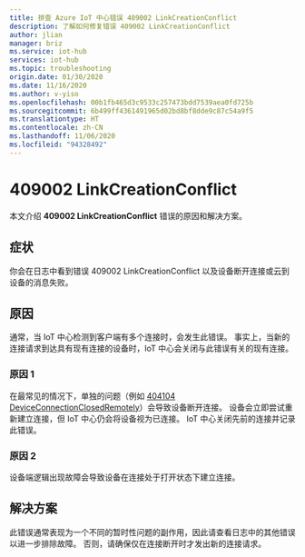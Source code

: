 ```yaml
---
title: 排查 Azure IoT 中心错误 409002 LinkCreationConflict
description: 了解如何修复错误 409002 LinkCreationConflict
author: jlian
manager: briz
ms.service: iot-hub
services: iot-hub
ms.topic: troubleshooting
origin.date: 01/30/2020
ms.date: 11/16/2020
ms.author: v-yiso
ms.openlocfilehash: 00b1fb465d3c9533c257473bdd7539aea0fd725b
ms.sourcegitcommit: 6b499ff4361491965d02bd8bf8dde9c87c54a9f5
ms.translationtype: HT
ms.contentlocale: zh-CN
ms.lasthandoff: 11/06/2020
ms.locfileid: "94328492"
---
```

# <a name="409002-linkcreationconflict"></a>409002 LinkCreationConflict

本文介绍 **409002 LinkCreationConflict** 错误的原因和解决方案。

## <a name="symptoms"></a>症状

你会在日志中看到错误 409002 LinkCreationConflict 以及设备断开连接或云到设备的消息失败。

<!-- When using AMQP? -->

## <a name="cause"></a>原因

通常，当 IoT 中心检测到客户端有多个连接时，会发生此错误。 事实上，当新的连接请求到达具有现有连接的设备时，IoT 中心会关闭与此错误有关的现有连接。

### <a name="cause-1"></a>原因 1

在最常见的情况下，单独的问题（例如 [404104 DeviceConnectionClosedRemotely](iot-hub-troubleshoot-error-404104-deviceconnectionclosedremotely.md)）会导致设备断开连接。 设备会立即尝试重新建立连接，但 IoT 中心仍会将设备视为已连接。 IoT 中心关闭先前的连接并记录此错误。

### <a name="cause-2"></a>原因 2

设备端逻辑出现故障会导致设备在连接处于打开状态下建立连接。

## <a name="solution"></a>解决方案

此错误通常表现为一个不同的暂时性问题的副作用，因此请查看日志中的其他错误以进一步排除故障。 否则，请确保仅在连接断开时才发出新的连接请求。
